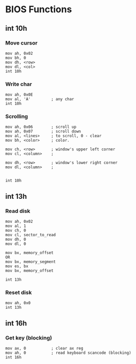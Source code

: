 # BIOS Functions
## int 10h
### Move cursor
```x86asm
mov ah, 0x02
mov bh, 0
mov dh, <row>
mov dl, <col>
int 10h
```
### Write char
```x86asm
mov ah, 0x0E
mov al, 'A'         ; any char
int 10h
```
### Scrolling
```x86asm
mov ah, 0x06        ; scroll up
mov ah, 0x07        ; scroll down
mov al, <lines>     ; to scroll, 0 - clear
mov bh, <color>     ; color.

mov ch, <row>       ; window's upper left corner
mov cl, <column>    ;

mov dh, <row>       ; window's lower right corner
mov dl, <column>    ;


int 10h
```
## int 13h
### Read disk
```x86asm
mov ah, 0x02
mov al, 1
mov ch, 0
mov cl, sector_to_read
mov dh, 0
mov dl, 0

mov bx, memory_offset
OR
mov bx, memory_segment
mov es, bx
mov bx, memory_offset

int 13h
```
### Reset disk
```x86asm
mov ah, 0x0
int 13h
```
## int 16h
### Get key (blocking)
```x86asm
mov ax, 0           ; clear ax reg
mov ah, 0           ; read keyboard scancode (blocking)
int 16h
```